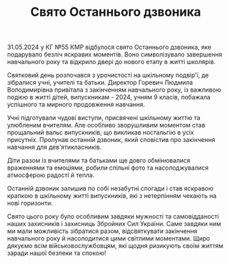 ﻿---
title: Свято Останнього дзвоника
---

31.05.2024 у КГ №55 КМР відбулося свято Останнього дзвоника, яке подарувало безліч яскравих моментів. Воно символізувало завершення навчального року та відкрило двері до нового етапу в житті школярів.

Святковий день розпочався з урочистості на шкільному подвір'ї, де зібралися учні, учителі та батьки. Директор Горевич Людмила Володимирівна привітала з закінченням навчального року, із важливою подією в житті дітей, випускникам - 2024, учням 9 класів, побажала успішного та мирного продовження навчання.

Учні підготували чудові виступи, присвячені шкільному життю та улюбленим вчителям. Але особливо зворушливим моментом став прощальний вальс випускників, що викликав ностальгію в усіх присутніх. Пролунав останній дзвоник, який сповістив про закінчення навчання для дев'ятикласників.

Діти разом із вчителями та батьками ще довго обмінювалися враженнями та емоціями, робили спільні фото та насолоджувалися атмосферою радості й тепла.

Останній дзвоник залишив по собі незабутні спогади і став яскравою крапкою в шкільному житті випускників, які з нетерпінням чекають на нові горизонти.

Свято цього року було особливим завдяки мужності та самовідданості наших захисників і захисниць Збройних Сил України. Саме завдяки ним ми мали можливість зібратися разом, відсвяткувати закінчення навчального року й насолодитися цими світлими моментами. Щиро дякуємо всім військовослужбовцям, які щодня ризикують своїм життям заради нашої безпеки та спокою!

<slideshow />
